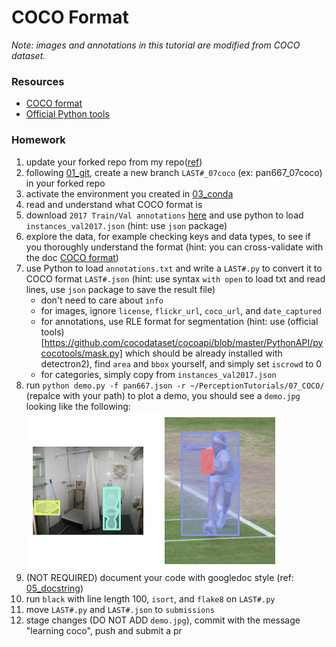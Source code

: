 # COCO Format
*Note: images and annotations in this tutorial are modified from COCO dataset.*

### Resources
 - [COCO format](https://cocodataset.org/#format-data)
 - [Official Python tools](https://github.com/cocodataset/cocoapi/tree/master/PythonAPI/pycocotools)

### Homework
 1. update your forked repo from my repo([ref](https://docs.github.com/en/pull-requests/collaborating-with-pull-requests/working-with-forks/syncing-a-fork))
 1. following [01_git](../01_git/), create a new branch `LAST#_07coco` (ex: pan667_07coco) in your forked repo
 1. activate the environment you created in [03_conda](../03_conda/)
 1. read and understand what COCO format is
 1. download `2017 Train/Val annotations` [here](https://cocodataset.org/#download) and use python to load `instances_val2017.json` (hint: use `json` package)
 1. explore the data, for example checking keys and data types, to see if you thoroughly understand the format (hint: you can cross-validate with the doc [COCO format](https://cocodataset.org/#format-data))
 1. use Python to load `annotations.txt` and write a `LAST#.py` to convert it to COCO format `LAST#.json` (hint: use syntax `with open` to load txt and read lines, use `json` package to save the result file)
    - don't need to care about `info`
    - for images, ignore `license`, `flickr_url`, `coco_url`, and `date_captured`
    - for annotations, use RLE format for segmentation (hint: use (official tools)[https://github.com/cocodataset/cocoapi/blob/master/PythonAPI/pycocotools/mask.py] which should be already installed with detectron2), find `area` and `bbox` yourself, and simply set `iscrowd` to 0
    - for categories, simply copy from `instances_val2017.json`
1. run `python demo.py -f pan667.json -r ~/PerceptionTutorials/07_COCO/` (repalce with your path) to plot a demo, you should see a `demo.jpg` looking like the following:  
    ![demo.jpg](sample.jpg)
1. (NOT REQUIRED) document your code with googledoc style (ref: [05_docstring](../05_docstring/))
1. run `black` with line length 100, `isort`, and `flake8` on `LAST#.py`
1. move `LAST#.py` and `LAST#.json` to `submissions`
1. stage changes (DO NOT ADD `demo.jpg`), commit with the message "learning coco", push and submit a pr
